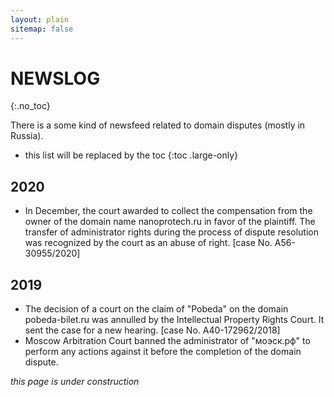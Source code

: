 ```yaml
---
layout: plain
sitemap: false
---
```


# NEWSLOG
{:.no_toc}

There is a some kind of newsfeed related to domain disputes (mostly in Russia).

* this list will be replaced by the toc
{:toc .large-only}

## 2020

* In December, the court awarded to collect the compensation from the owner of the domain name nanoprotech.ru in favor of the plaintiff. The transfer of administrator rights during the process of dispute resolution was recognized by the court as an abuse of right. [case No. А56-30955/2020]

## 2019

* The decision of a court on the claim of "Pobeda" on the domain pobeda-bilet.ru was annulled by the Intellectual Property Rights Court. It sent the case for a new hearing. [case No. A40-172962/2018] 
* Moscow Arbitration Court banned the administrator of "моэск.рф" to perform any actions against it before the completion of the domain dispute.

_this page is under construction_


[tag]: http://www.minddust.com/post/tags-and-categories-on-github-pages/
[migration]: docs/upgrade.md
[writing]: docs/writing.md
[scripts]: docs/scripts.md

[buy]: https://app.simplegoods.co/i/AQTTVBOE
[PRO-license]: licenses/PRO.md
[GPL-3.0]: licenses/GPL-3.0.md
